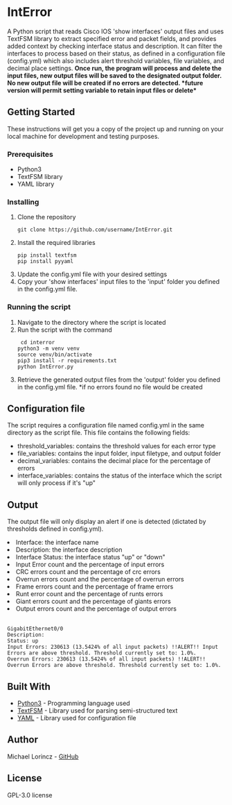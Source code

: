 <h1>IntError</h1>

<p>A Python script that reads Cisco IOS 'show interfaces' output files and uses TextFSM library to extract specified error and packet fields, and provides added context by checking interface status and description. It can filter the interfaces to process based on their status, as defined in a configuration file (config.yml) which also includes alert threshold variables, file variables, and decimal place settings.
<b>Once run, the program will process and delete the input files, new output files will be saved to the designated output folder. No new output file will be created if no errors are detected. *future version will permit setting variable to retain input files or delete*</b></p>

<h2>Getting Started</h2>

<p>These instructions will get you a copy of the project up and running on your local machine for development and testing purposes.</p>

<h3>Prerequisites</h3>

<ul>
  <li>Python3</li>
  <li>TextFSM library</li>
  <li>YAML library</li>
</ul>

<h3>Installing</h3>

<ol>
  <li>Clone the repository</li>
  <pre><code>git clone https://github.com/username/IntError.git</code></pre>
  <li>Install the required libraries</li>
  <pre><code>pip install textfsm
pip install pyyaml</code></pre>
  <li>Update the config.yml file with your desired settings</li>
  <li>Copy your 'show interfaces' input files to the 'input' folder you defined in the config.yml file.</li>
</ol>

<h3>Running the script</h3>

<ol>
  <li>Navigate to the directory where the script is located</li>
  <li>Run the script with the command</li>
  <pre><code> cd interror
python3 -m venv venv
source venv/bin/activate
pip3 install -r requirements.txt
python IntError.py</code></pre>
  <li>Retrieve the generated output files from the 'output' folder you defined in the config.yml file. *if no errors found no file would be created</li>
</ol>

<h2>Configuration file</h2>

<p>The script requires a configuration file named config.yml in the same directory as the script file. This file contains the following fields:</p>
<ul>
  <li>threshold_variables: contains the threshold values for each error type</li>
  <li>file_variables: contains the input folder, input filetype, and output folder</li>
  <li>decimal_variables: contains the decimal place for the percentage of errors</li>
  <li>interface_variables: contains the status of the interface which the script will only process if it's "up"</li>
</ul>

<h2>Output</h2>

<p>The output file will only display an alert if one is detected (dictated by thresholds defined in config.yml).</p>
<li>Interface: the interface name</li>
<li>Description: the interface description</li>
<li>Interface Status: the interface status "up" or "down"</li>
<li>Input Error count and the percentage of input errors</li>
<li>CRC errors count and the percentage of crc errors</li>
<li>Overrun errors count and the percentage of overrun errors</li>
<li>Frame errors count and the percentage of frame errors</li>
<li>Runt error count and the percentage of runts errors</li>
<li>Giant errors count and the percentage of giants errors</li>
<li>Output errors count and the percentage of output errors</li>
</ul>
<br>
<pre><code>GigabitEthernet0/0
Description: 
Status: up
Input Errors: 230613 (13.5424% of all input packets) !!ALERT!! Input Errors are above threshold. Threshold currently set to: 1.0%.
Overrun Errors: 230613 (13.5424% of all input packets) !!ALERT!! Overrun Errors are above threshold. Threshold currently set to: 1.0%.
</code></pre>
<h2>Built With</h2>
<ul>
  <li><a href='https://www.python.org/'>Python3</a> - Programming language used</li>
  <li><a href='https://github.com/google/textfsm'>TextFSM</a> - Library used for parsing semi-structured text</li>
  <li><a href='https://yaml.org/'>YAML</a> - Library used for configuration file</li>
</ul>
<h2>Author</h2>
Michael Lorincz - <a href='https://github.com/mycol'>GitHub</a>
<h2>License</h2>
<p>GPL-3.0 license</p>
